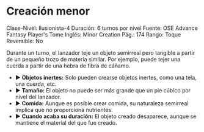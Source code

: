 # Creación menor

Clase-Nivel: Ilusionista-4
Duración: 6 turnos por nivel
Fuente: OSE Advance Fantasy Player's Tome
Inglés: Minor Creation
Pág.: 174
Rango: Toque
Reversible: No

Durante un turno, el lanzador teje un objeto semirreal pero tangible a partir de un pequeño trozo de materia similar. Por ejemplo, puede tejer una cuerda a partir de una hebra de fibra de cáñamo. 

- ▶ **Objetos inertes:** Solo pueden crearse objetos inertes, como una tela, una cuerda, etc.
- ▶ **Tamaño:** El objeto no puede ser más grande que un pie cúbico por nivel del lanzador.
- ▶ **Comida:** Aunque es posible crear comida, su naturaleza semirreal implica que no proporciona nutrientes.
- ▶ **Cuando acaba su duración:** El objeto creado desaparece, aunque se mantiene el material del que fue creado.